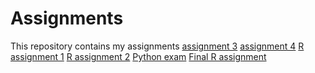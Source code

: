 # Assignments
This repository contains my assignments
[assignment 3](https://github.com/leandervanrooij/Assignments/blob/master/assignment3.ipynb)
[assignment 4](https://github.com/leandervanrooij/Assignments/blob/master/assignment4.ipynb)
[R assignment 1](https://github.com/leandervanrooij/Assignments/blob/master/RGraded_assignment1.ipynb)
[R assignment 2](https://github.com/leandervanrooij/Assignments/blob/master/Graded_assignment_2.md)
[Python exam](https://github.com/leandervanrooij/Assignments/blob/master/exam_june_7_2018%20(1)%20(1).ipynb)
[Final R assignment](https://github.com/leandervanrooij/Assignments/blob/master/Exam_student%20(2).ipynb)
